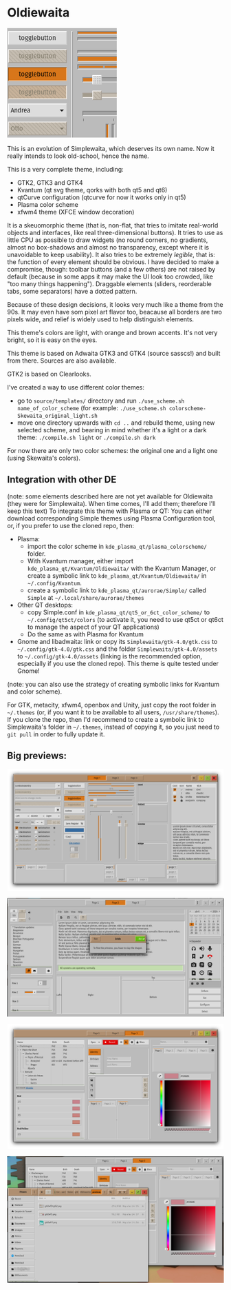 # Oldiewaita

![small preview](previews/logo.png)

This is an evolution of Simplewaita, which deserves its own name. Now it really intends to look old-school, hence the name.

This is a very complete theme, including:
- GTK2, GTK3 and GTK4
- Kvantum (qt svg theme, qorks with both qt5 and qt6)
- qtCurve configuration (qtcurve for now it works only in qt5)
- Plasma color scheme
- xfwm4 theme (XFCE window decoration)

It is a skeuomorphic theme (that is, non-flat, that tries to imitate real-world objects and interfaces, like real three-dimensional buttons). It tries to use as little CPU as possible to draw widgets (no round corners, no gradients, almost no box-shadows and almost no transparency, except where it is unavoidable to keep usability). It also tries to be extremely _legible_, that is: the function of every element should be obvious. I have decided to make a compromise, though: toolbar buttons (and a few others) are not raised by default (because in some apps it may make the UI look too crowded, like "too many things happening"). Draggable elements (sliders, reorderable tabs, some separators) have a dotted pattern.

Because of these design decisions, it looks very much like a theme from the 90s. It may even have som pixel art flavor too, beacause all borders are two pixels wide, and relief is widely used to help distinguish elements. 

This theme's colors are light, with orange and brown accents. It's not very bright, so it is easy on the eyes.

This theme is based on Adwaita GTK3 and GTK4 (source sasscs!) and built from there. Sources are also available.

GTK2 is based on Clearlooks.


I've created a way to use different color themes:

- go to `source/templates/` directory and run `./use_scheme.sh name_of_color_scheme` (for example: `./use_scheme.sh colorscheme-Skewaita_original_light.sh`
- move one directory upwards with `cd ..` and rebuild theme, using new selected scheme, and bearing in mind whether it's a light or a dark theme: `./compile.sh light` or `./compile.sh dark`

For now there are only two color schemes: the original one and a light one (using Skewaita's colors).


## Integration with other DE

(note: some elements described here are not yet available for Oldiewaita (they were for Simplewaita). When time comes, I'll add them; therefore I'll keep this text)
To integrate this theme with Plasma or QT: You can either download corresponding Simple themes using Plasma Configuration tool, or, if you prefer to use the cloned repo, then:

- Plasma:
  - import the color scheme in `kde_plasma_qt/plasma_colorscheme/` folder.
  - With Kvantum manager, either import `kde_plasma_qt/Kvantum/Oldiewaita/` with the Kvantum Manager, or create a symbolic link to `kde_plasma_qt/Kvantum/Oldiewaita/` in `~/.config/Kvantum`.
  - create a symbolic link to `kde_plasma_qt/aurorae/Simple/` called `Simple` at `~/.local/share/aurorae/themes`
- Other QT desktops:
  - copy Simple.conf in `kde_plasma_qt/qt5_or_6ct_color_scheme/` to `~/.config/qt5ct/colors` (to activate it, you need to use qt5ct or qt6ct to manage the aspect of your QT applications)
  - Do the same as with Plasma for Kvantum
- Gnome and libadwaita: link or copy its `Simplewaita/gtk-4.0/gtk.css` to `~/.config/gtk-4.0/gtk.css` and the folder `Simplewaita/gtk-4.0/assets` to `~/.config/gtk-4.0/assets` (linking is the recommended option, especially if you use the cloned repo). This theme is quite tested under Gnome!

(note: you can also use the strategy of creating symbolic links for Kvantum and color scheme).

For GTK, metacity, xfwm4, openbox and Unity, just copy the root folder in `~/.themes` (or, if you want it to be available to all users, `/usr/share/themes`). If you clone the repo, then I'd recommend to create a symbolic link to Simplewaita's folder in `~/.themes`, instead of copying it, so you just need to `git pull` in order to fully update it.



## Big previews:

![full desktop preview that includes gtk3 and gtk2](previews/gtk3wf1.png "full desktop preview that includes gtk3 and gtk2")

![gtk3 widget page 2](previews/gtk3wf-2.png)

![gtk3 widget page 3](previews/gtk3wf-3.png)

![nautilus preview](previews/nautilus+gtk3wf3.png)

